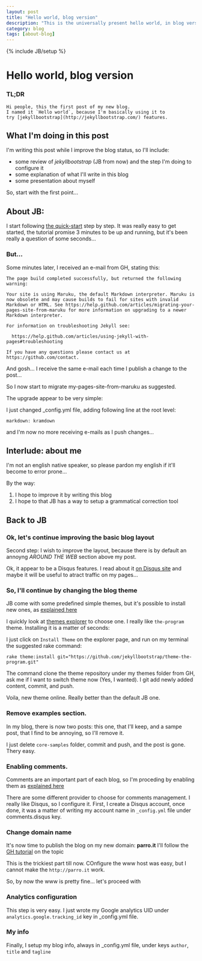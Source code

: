 ```yaml
---
layout: post
title: "Hello world, blog version"
description: "This is the universally present hello world, in blog version"
category: blog
tags: [about-blog]
---
```

{% include JB/setup %}

# Hello world, blog version

### TL;DR

    Hi people, this the first post of my new blog.
    I named it `Hello world`, because I'm basically using it to 
    try [jekyllbootstrap](http://jekyllbootstrap.com/) features.

## What I'm doing in this post

I'm writing this post while I improve the blog status, so I'll include:

* some review of _jekyllbootstrap_ (JB from now) and the step I'm doing to configure it
* some explanation of what I'll write in this blog
* some presentation about myself

So, start with the first point...

## About JB:

I start following [the quick-start](http://jekyllbootstrap.com/usage/jekyll-quick-start.html) step by step.
It was really easy to get started, the tutorial promise 3 minutes to be up and running, but it's been
really a question of some seconds...

### But...

Some minutes later, I received an e-mail from GH, stating this:

    The page build completed successfully, but returned the following warning:

    Your site is using Maruku, the default Markdown interpreter. Maruku is now obsolete and may cause builds to fail for sites with invalid Markdown or HTML. See https://help.github.com/articles/migrating-your-pages-site-from-maruku for more information on upgrading to a newer Markdown interpreter. 

    For information on troubleshooting Jekyll see:

      https://help.github.com/articles/using-jekyll-with-pages#troubleshooting

    If you have any questions please contact us at https://github.com/contact.

And gosh... I receive the same e-mail each time I publish a change to the post...

So I now start to migrate my-pages-site-from-maruku as suggested.

The upgrade appear to be very simple: 

I just changed _config.yml file, adding following line at the root level:

```
markdown: kramdown
```

and I'm now no more receiving e-mails as I push changes...

## Interlude: about me

I'm not an english native speaker, so please pardon my english if it'll 
become to error prone...

By the way:

1. I hope to improve it by writing this blog
2. I hope to that JB has a way to setup a grammatical correction tool

## Back to JB

### Ok, let's continue improving the basic blog layout

Second step: I wish to improve the layout, because there is by default an annoyng 
_AROUND THE WEB_ section above my post.

Ok, it appear to be a Disqus features. I read about it [on Disqus site](https://help.disqus.com/customer/portal/articles/666278-introducing-promoted-discovery-and-f-a-q-) and maybe it will be useful to atract traffic on my pages...

### So, I'll continue by changing the blog theme

JB come with some predefined simple themes, but it's possible to install new ones,
as [explained here](http://jekyllbootstrap.com/usage/jekyll-theming.html)

I quickly look at [themes explorer](http://themes.jekyllbootstrap.com/) to choose one.
I really like `the-program` theme. Installing it is a matter of seconds:

I just click on `Install Theme` on the explorer page, and run on my terminal
the suggested rake command:

```
rake theme:install git="https://github.com/jekyllbootstrap/theme-the-program.git"
```

The command clone the theme repository under my themes folder from GH, ask me if I want to switch
theme now (Yes, I wanted). I git add newly added content, commit, and push.

Voila, new theme online. Really better than the default JB one.

### Remove examples section.

In my blog, there is now two posts: this one, that I'll keep, and 
a sampe post, that I find to be annoying, so I'll remove it.

I just delete `core-samples` folder, commit and push, and the post is gone. Thery easy.

### Enabling comments.

Comments are an important part of each blog, so I'm proceding by enabling them
as [explained here](http://jekyllbootstrap.com/usage/blog-configuration.html#toc_3)

There are some different provider to choose for comments management.
I really like Disqus, so I configure it. First, I create a Disqus account,
once done, it was a matter of writing my account name in `_config.yml` file
under comments.disqus key.

### Change domain name

It's now time to publish the blog on my new domain: __parro.it__
I'll follow the [GH tutorial](https://help.github.com/articles/setting-up-a-custom-domain-with-github-pages) on the topic

This is the trickiest part till now. COnfigure the www host was easy, but I cannot 
make the `http://parro.it` work. 

So, by now the www is pretty fine...
let's proceed with 

### Analytics configuration

This step is very easy. I just wrote my Google analytics UID under 
`analytics.google.tracking_id` key in _config.yml file.

### My info

Finally, I setup my blog info, always in _config.yml file, under keys 
`author`, `title` and `tagline`



